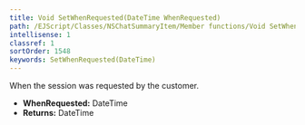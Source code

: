 ```yaml
---
title: Void SetWhenRequested(DateTime WhenRequested)
path: /EJScript/Classes/NSChatSummaryItem/Member functions/Void SetWhenRequested(DateTime p_0)
intellisense: 1
classref: 1
sortOrder: 1548
keywords: SetWhenRequested(DateTime)
---
```



When the session was requested by the customer.



* **WhenRequested:** DateTime
* **Returns:** DateTime


